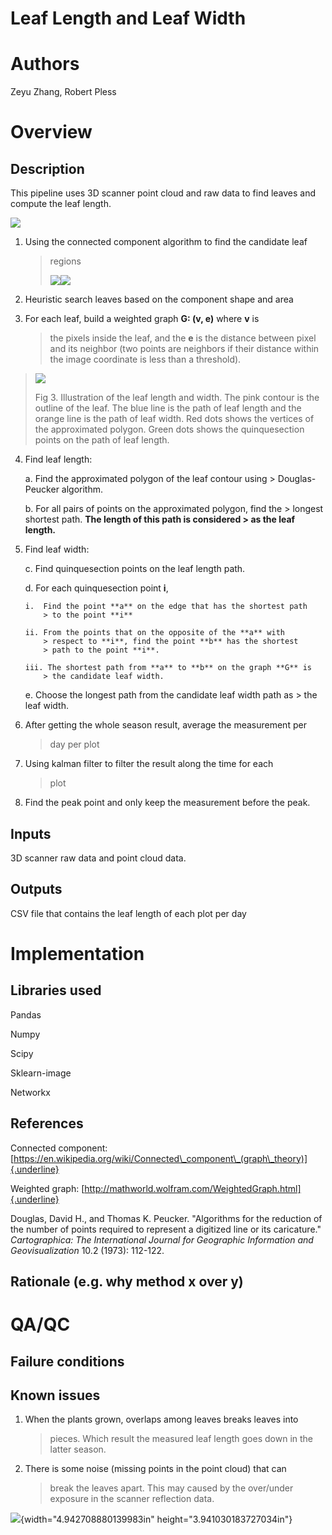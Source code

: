 **Leaf Length and Leaf Width**
==============================

**Authors**
===========

Zeyu Zhang, Robert Pless

**Overview**
============

**Description**
---------------

This pipeline uses 3D scanner point cloud and raw data to find leaves
and compute the leaf length.

![](./imgs/image4.png)
1.  Using the connected component algorithm to find the candidate leaf
    > regions 
    >
    >
    > ![](./imgs/image5.png)![](./imgs/image2.png)

2.  Heuristic search leaves based on the component shape and area

3.  For each leaf, build a weighted graph **G: (v, e)** where **v** is
    > the pixels inside the leaf, and the **e** is the distance between
    > pixel and its neighbor (two points are neighbors if their distance
    > within the image coordinate is less than a threshold).

> ![](./imgs/image3.png)
>
> Fig 3. Illustration of the leaf length and width. The pink contour is
> the outline of the leaf. The blue line is the path of leaf length and
> the orange line is the path of leaf width. Red dots shows the vertices
> of the approximated polygon. Green dots shows the quinquesection
> points on the path of leaf length.

4.  Find leaf length:

    a.  Find the approximated polygon of the leaf contour using
        > Douglas-Peucker algorithm.

    b.  For all pairs of points on the approximated polygon, find the
        > longest shortest path. **The length of this path is considered
        > as the leaf length.**

5.  Find leaf width:

    c.  Find quinquesection points on the leaf length path.

    d.  For each quinquesection point **i**,

        i.  Find the point **a** on the edge that has the shortest path
            > to the point **i**

        ii. From the points that on the opposite of the **a** with
            > respect to **i**, find the point **b** has the shortest
            > path to the point **i**.

        iii. The shortest path from **a** to **b** on the graph **G** is
            > the candidate leaf width.

    e.  Choose the longest path from the candidate leaf width path as
        > the leaf width.

6.  After getting the whole season result, average the measurement per
    > day per plot

7.  Using kalman filter to filter the result along the time for each
    > plot

8.  Find the peak point and only keep the measurement before the peak.

**Inputs**
----------

3D scanner raw data and point cloud data.

**Outputs**
-----------

CSV file that contains the leaf length of each plot per day

**Implementation**
==================

**Libraries used**
------------------

Pandas

Numpy

Scipy

Sklearn-image

Networkx

**References**
--------------

Connected component:
[https://en.wikipedia.org/wiki/Connected\_component\_(graph\_theory)]{.underline}

Weighted graph:
[http://mathworld.wolfram.com/WeightedGraph.html]{.underline}

Douglas, David H., and Thomas K. Peucker. \"Algorithms for the reduction
of the number of points required to represent a digitized line or its
caricature.\" *Cartographica: The International Journal for Geographic
Information and Geovisualization* 10.2 (1973): 112-122.

**Rationale (e.g. why method x over y)**
----------------------------------------

**QA/QC**
=========

**Failure conditions**
----------------------

**Known issues**
----------------

1.  When the plants grown, overlaps among leaves breaks leaves into
    > pieces. Which result the measured leaf length goes down in the
    > latter season.

2.  There is some noise (missing points in the point cloud) that can
    > break the leaves apart. This may caused by the over/under exposure
    > in the scanner reflection data.

![](./imgs/image1.jpg){width="4.942708880139983in"
height="3.941030183727034in"}
